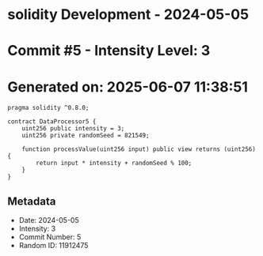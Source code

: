 ﻿# solidity Development - 2024-05-05
# Commit #5 - Intensity Level: 3
# Generated on: 2025-06-07 11:38:51
```solidity
pragma solidity ^0.8.0;

contract DataProcessor5 {
    uint256 public intensity = 3;
    uint256 private randomSeed = 821549;

    function processValue(uint256 input) public view returns (uint256) {
        return input * intensity + randomSeed % 100;
    }
}
```
## Metadata
- Date: 2024-05-05
- Intensity: 3
- Commit Number: 5
- Random ID: 11912475
